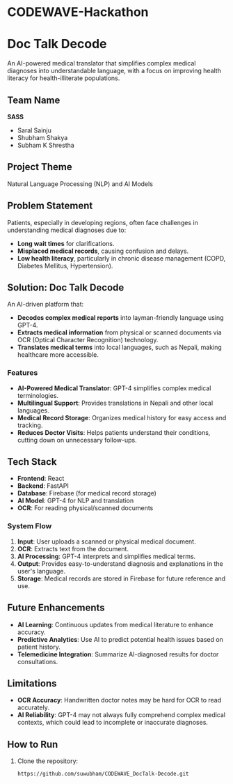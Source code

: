 
# CODEWAVE-Hackathon
# Doc Talk Decode

An AI-powered medical translator that simplifies complex medical diagnoses into understandable language, with a focus on improving health literacy for health-illiterate populations.

## Team Name
**SASS**  
- Saral Sainju  
- Shubham Shakya  
- Subham K Shrestha  

## Project Theme
Natural Language Processing (NLP) and AI Models

## Problem Statement
Patients, especially in developing regions, often face challenges in understanding medical diagnoses due to:
- **Long wait times** for clarifications.
- **Misplaced medical records**, causing confusion and delays.
- **Low health literacy**, particularly in chronic disease management (COPD, Diabetes Mellitus, Hypertension).

## Solution: Doc Talk Decode
An AI-driven platform that:
- **Decodes complex medical reports** into layman-friendly language using GPT-4.
- **Extracts medical information** from physical or scanned documents via OCR (Optical Character Recognition) technology.
- **Translates medical terms** into local languages, such as Nepali, making healthcare more accessible.

### Features
- **AI-Powered Medical Translator**: GPT-4 simplifies complex medical terminologies.
- **Multilingual Support**: Provides translations in Nepali and other local languages.
- **Medical Record Storage**: Organizes medical history for easy access and tracking.
- **Reduces Doctor Visits**: Helps patients understand their conditions, cutting down on unnecessary follow-ups.

## Tech Stack
- **Frontend**: React
- **Backend**: FastAPI
- **Database**: Firebase (for medical record storage)
- **AI Model**: GPT-4 for NLP and translation
- **OCR**: For reading physical/scanned documents

### System Flow
1. **Input**: User uploads a scanned or physical medical document.
2. **OCR**: Extracts text from the document.
3. **AI Processing**: GPT-4 interprets and simplifies medical terms.
4. **Output**: Provides easy-to-understand diagnosis and explanations in the user's language.
5. **Storage**: Medical records are stored in Firebase for future reference and use.

## Future Enhancements
- **AI Learning**: Continuous updates from medical literature to enhance accuracy.
- **Predictive Analytics**: Use AI to predict potential health issues based on patient history.
- **Telemedicine Integration**: Summarize AI-diagnosed results for doctor consultations.

## Limitations
- **OCR Accuracy**: Handwritten doctor notes may be hard for OCR to read accurately.
- **AI Reliability**: GPT-4 may not always fully comprehend complex medical contexts, which could lead to incomplete or inaccurate diagnoses.

## How to Run
1. Clone the repository:
   ```bash
   https://github.com/suwubham/CODEWAVE_DocTalk-Decode.git
